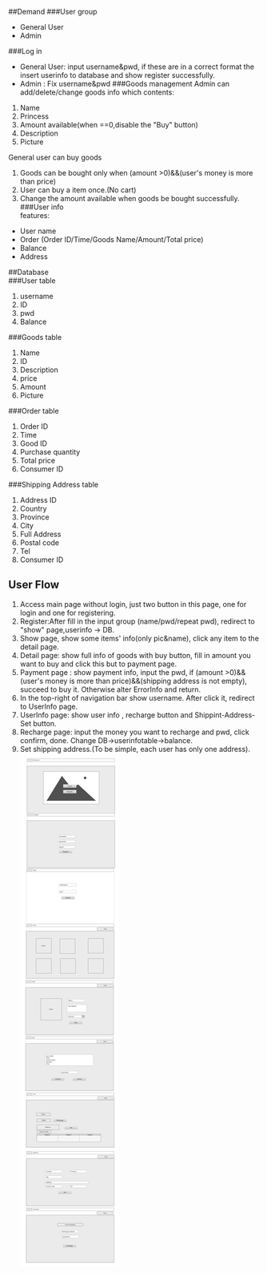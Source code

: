 ##Demand
###User group
+ General User
+ Admin  

###Log in
+ General User: input username&pwd, if these are in a correct format the insert userinfo to database and show register successfully.
+ Admin : Fix username&pwd
###Goods management
Admin can add/delete/change goods info which contents:
1. Name
2. Princess
3. Amount available(when ==0,disable the "Buy" button)
4. Description
5. Picture  

General user can buy goods
1. Goods can be bought only when (amount >0)&&(user's money is more than price)
2. User can buy a item once.(No cart)
3. Change the amount available when goods be bought successfully.  
###User info  
features:
+ User name
+ Order (Order ID/Time/Goods Name/Amount/Total price)
+ Balance
+ Address  

##Database  
###User table
1. username
2. ID
3. pwd
4. Balance

###Goods table
1. Name
2. ID
3. Description
4. price
5. Amount
6. Picture

###Order table
1. Order ID
2. Time
3. Good ID
4. Purchase quantity
5. Total price
6. Consumer ID

###Shipping Address table
1. Address ID
2. Country
3. Province
4. City
5. Full Address
6. Postal code
7. Tel
8. Consumer ID

## User Flow
1. Access main page without login, just two button in this page, one for login and one for registering.
2. Register:After fill in the input group (name/pwd/repeat pwd), redirect to "show" page,userinfo -> DB.
3. Show page, show some items' info(only pic&name), click any item to the detail page.
4. Detail page: show full info of goods with buy button, fill in amount you want to buy and click this but to payment page.
5. Payment page : show payment info, input the pwd, if (amount >0)&&(user's money is more than price)&&(shipping address is not empty), succeed to buy it. Otherwise alter ErrorInfo and return.
6. In the top-right of navigation bar show username. After click it, redirect to UserInfo page.
7. UserInfo page: show user info , recharge button and Shippint-Address-Set button.
8. Recharge page:
input the money you want to recharge and pwd, click confirm, done. Change DB->userinfotable->balance.
9. Set shipping address.(To be simple, each user has only one address).
![Picture](https://github.com/geekinglcq/Buy2Die/blob/master/UI%20layout.png)
